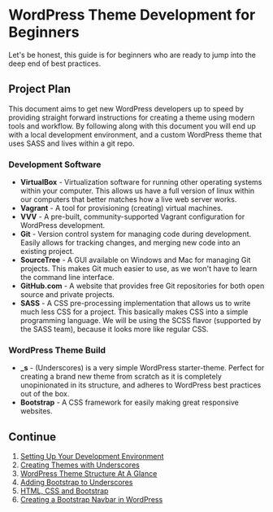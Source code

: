 # WordPress Theme Development for Beginners

Let's be honest, this guide is for beginners who are ready to jump into the deep end of best practices.

## Project Plan

This document aims to get new WordPress developers up to speed by providing straight forward instructions for creating a theme using modern tools and workflow.  By following along with this document you will end up with a local development environment, and a custom WordPress theme that uses SASS and lives within a git repo.

### Development Software

* **VirtualBox** - Virtualization software for running other operating systems within your computer.  This allows us have a full version of linux within our computers that better matches how a live web server works.
* **Vagrant** - A tool for provisioning (creating) virtual machines.
* **VVV** - A pre-built, community-supported Vagrant configuration for WordPress development.
* **Git** - Version control system for managing code during development.  Easily allows for tracking changes, and merging new code into an existing project.
* **SourceTree** - A GUI available on Windows and Mac for managing Git projects.  This makes Git much easier to use, as we won't have to learn the command line interface.
* **GitHub.com** - A website that provides free Git repositories for both open source and private projects.
* **SASS** - A CSS pre-processing implementation that allows us to write much less CSS for a project. This basically makes CSS into a simple programming language. We will be using the SCSS flavor (supported by the SASS team), because it looks more like regular CSS.
 
### WordPress Theme Build

* **_s** - (Underscores) is a very simple WordPress starter-theme. Perfect for creating a brand new theme from scratch as it is completely unopinionated in its structure, and adheres to WordPress best practices out of the box.
* **Bootstrap** - A CSS framework for easily making great responsive websites.


## Continue

1. [Setting Up Your Development Environment](1.Development-Environment.md)
1. [Creating Themes with Underscores](2.Underscores-Theme.md)
1. [WordPress Theme Structure At A Glance](3.Wordpress-Theme-Structure-at-a-Glance.md)
1. [Adding Bootstrap to Underscores](4.Bootstrap-Underscores.md)
1. [HTML, CSS and Bootstrap](5.HTML-CSS-and-Bootstrap.md)
1. [Creating a Bootstrap Navbar in WordPress](6.Header-Navbar.md) 

